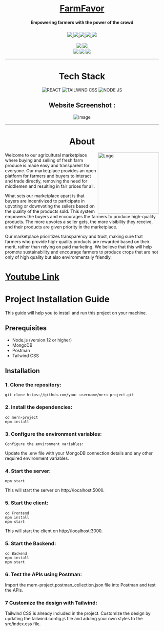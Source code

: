 <div align="center">
    <h1>
        <a href="https://www.triumphmayflowerclub.com/">FarmFavor</a>
    </h1>
    <h4><b>Empowering farmers with the power of the crowd</b></h4>
    <h3>
        <a href="https://www.github.com/andiemmadavies">
            <img src="https://img.shields.io/badge/maintainer-%40KishorBalgi-yellow">
        </a>
        <a href="https://www.triumphmayflowerclub.com/">
            <img src="https://img.shields.io/website?url=https://farm-favor.vercel.app">
        </a>
        <a href="https://github.com/KishorBalgi/hackverse-4.0">
            <img src="https://img.shields.io/badge/launched-april%202023-teal">
        </a>
        <a href="https://www.github.com/Stack-in-a-box/triumphmayflowerclub.com/releases/latest">
            <img src="https://img.shields.io/github/v/release/Stack-in-a-box/triumphmayflowerclub.com?color=blueviolet&label=version">
        </a>
        <a href="#copyright">
            <img src="https://img.shields.io/badge/licence-%C2%A9-crimson">
        </a>
    </h3>
  

<img src="https://forthebadge.com/images/badges/built-by-developers.svg"/>
<img src="https://forthebadge.com/images/badges/uses-js.svg"/>
<br>
<img src="https://forthebadge.com/images/badges/made-with-javascript.svg"/>
<img src="https://forthebadge.com/images/badges/powered-by-responsibility.svg"/>
<img src="https://forthebadge.com/images/badges/built-with-love.svg"/>

<p>
    <hr>
    
# Tech Stack

![REACT](https://img.shields.io/badge/React-20232A?style=for-the-badge&logo=react&logoColor=61DAFB)
![TAILWIND CSS](https://img.shields.io/badge/Tailwind_CSS-38B2AC?style=for-the-badge&logo=tailwind-css&logoColor=white)
![NODE JS](https://img.shields.io/badge/Node.js-43853D?style=for-the-badge&logo=node.js&logoColor=white)

</div>

<div align="center">

## Website Screenshot :
![image](https://user-images.githubusercontent.com/84305637/232279055-38d033b2-5e9b-4eb7-bad7-f96bc8acc762.png)

</div>
<hr>


<h1 align="center"> About </h1>
<img src="https://user-images.githubusercontent.com/84305637/232262879-e1a8823f-d30b-4200-8f47-1e9dec628461.png" alt="Logo" height="200px" align="right">
Welcome to our agricultural marketplace where buying and selling of fresh farm produce is made easy and transparent for everyone. Our marketplace provides an open platform for farmers and buyers to interact and trade directly, removing the need for middlemen and resulting in fair prices for all.

What sets our marketplace apart is that buyers are incentivized to participate in upvoting or downvoting the sellers based on the quality of the products sold. This system empowers the buyers and encourages the farmers to produce high-quality products. The more upvotes a seller gets, the more visibility they receive, and their products are given priority in the marketplace.

Our marketplace prioritizes transparency and trust, making sure that farmers who provide high-quality products are rewarded based on their merit, rather than relying on paid marketing. We believe that this will help promote sustainability and encourage farmers to produce crops that are not only of high quality but also environmentally friendly.

# [Youtube Link](https://youtu.be/5eawuAPCZqU)

# Project Installation Guide

This guide will help you to install and run this project on your machine.

## Prerequisites

- Node.js (version 12 or higher)
- MongoDB
- Postman
- Tailwind CSS

## Installation

### 1. Clone the repository:
```
git clone https://github.com/your-username/mern-project.git
```

### 2. Install the dependencies:
```
cd mern-project
npm install
```

### 3. Configure the environment variables:
```
Configure the environment variables:
```
Update the .env file with your MongoDB connection details and any other required environment variables.

### 4. Start the server:
```
npm start
```
This will start the server on http://localhost:5000.

### 5. Start the client:
```
cd Frontend
npm install
npm start
```
This will start the client on http://localhost:3000.

### 5. Start the Backend:
```
cd Backend
npm install
npm start
```

### 6. Test the APIs using Postman:
Import the mern-project.postman_collection.json file into Postman and test the APIs.

### 7 Customize the design with Tailwind:
Tailwind CSS is already included in the project. Customize the design by updating the tailwind.config.js file and adding your own styles to the src/index.css file.
